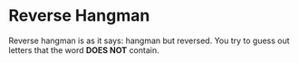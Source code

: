 # Reverse Hangman
Reverse hangman is as it says: hangman but reversed. You try to guess out letters that the word **DOES NOT** contain.
